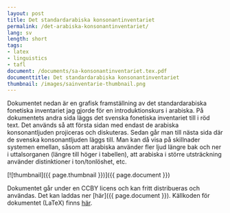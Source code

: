```yaml
---
layout: post
title: Det standardarabiska konsonantinventariet
permalink: /det-arabiska-konsonantinventariet/
lang: sv
length: short
tags:
- latex
- linguistics
- tafl
document: /documents/sa-konsonantinventariet.tex.pdf
documenttitle: Det standardarabiska konsonantinventariet
thumbnail: /images/sainventarie-thumbnail.png
---
```


Dokumentet nedan är en grafisk framställning av det standardarabiska fonetiska inventariet jag gjorde för en introduktionskurs i arabiska. På dokumentets andra sida läggs det svenska fonetiska inventariet till i röd text. Det används så att första sidan med endast de arabiska konsonantljuden projiceras och diskuteras. Sedan går man till nästa sida där de svenska konsonantljuden läggs till. Man kan då visa på skillnader systemen emellan, såsom att arabiska använder fler ljud längre bak och ner i uttalsorganen (längre till höger i tabellen), att arabiska i större utsträckning använder distinktioner i ton/tonlöshet, etc.


[![thumbnail]({{ page.thumbnail }})]({{ page.document }})

Dokumentet går under en CCBY licens och kan fritt distribueras och användas. Det kan laddas ner [här]({{ page.document }}). Källkoden för dokumentet (LaTeX) finns [här](/documents/sa-konsonantinventariet.tex).





